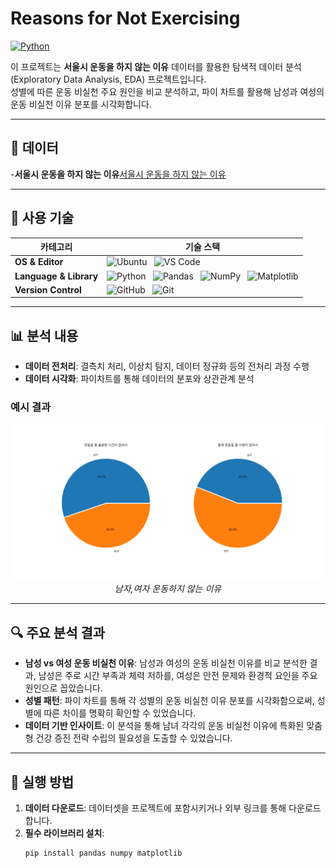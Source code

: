 # Reasons for Not Exercising

[![Python](https://img.shields.io/badge/Python-3.12.3-blue.svg)](https://www.python.org/)

이 프로젝트는 **서울시 운동을 하지 않는 이유** 데이터를 활용한 탐색적 데이터 분석(Exploratory Data Analysis, EDA) 프로젝트입니다.  
성별에 따른 운동 비실천 주요 원인을 비교 분석하고, 파이 차트를 활용해 남성과 여성의 운동 비실천 이유 분포를 시각화합니다.

---

## 📁 데이터
-**서울시 운동을 하지 않는 이유**[서울시 운동을 하지 않는 이유](https://data.seoul.go.kr/dataList/10280/C/2/datasetView.do)

---

## 🔧 사용 기술

| **카테고리**           | **기술 스택**                                                                                                                                                                                     |
|------------------------|----------------------------------------------------------------------------------------------------------------------------------------------------------------------------------------------------|
| **OS & Editor**        | ![Ubuntu](https://img.shields.io/badge/Ubuntu-E95420?style=flat-square&logo=Ubuntu&logoColor=white) &nbsp; ![VS Code](https://img.shields.io/badge/Visual%20Studio%20Code-007ACC?style=flat-square&logo=Visual%20Studio%20Code&logoColor=white)                |
| **Language & Library** | ![Python](https://img.shields.io/badge/Python-3776AB?style=flat-square&logo=Python&logoColor=white) &nbsp; ![Pandas](https://img.shields.io/badge/Pandas-150458?style=flat-square&logo=Pandas&logoColor=white) &nbsp; ![NumPy](https://img.shields.io/badge/NumPy-013243?style=flat-square&logo=NumPy&logoColor=white) &nbsp; ![Matplotlib](https://img.shields.io/badge/Matplotlib-11557c?style=flat-square&logo=Matplotlib&logoColor=white) |
| **Version Control**    | ![GitHub](https://img.shields.io/badge/GitHub-181717?style=flat-square&logo=GitHub&logoColor=white) &nbsp; ![Git](https://img.shields.io/badge/Git-F05032?style=flat-square&logo=Git&logoColor=white)                                                |

---

## 📊 분석 내용

- **데이터 전처리**: 결측치 처리, 이상치 탐지, 데이터 정규화 등의 전처리 과정 수행
- **데이터 시각화**: 파이차트를 통해 데이터의 분포와 상관관계 분석

### 예시 결과

<div align="center">
  <img src="images/man_women.png" alt="남자,여자 운동하지 않는 이유" width="500"/>
  <br/>
  <em>남자,여자 운동하지 않는 이유</em>
  <br/>
</div>

---

## 🔍 주요 분석 결과

- **남성 vs 여성 운동 비실천 이유**: 남성과 여성의 운동 비실천 이유를 비교 분석한 결과, 남성은 주로 시간 부족과 체력 저하를, 여성은 안전 문제와 환경적 요인을 주요 원인으로 꼽았습니다.
- **성별 패턴**: 파이 차트를 통해 각 성별의 운동 비실천 이유 분포를 시각화함으로써, 성별에 따른 차이를 명확히 확인할 수 있었습니다.
- **데이터 기반 인사이트**: 이 분석을 통해 남녀 각각의 운동 비실천 이유에 특화된 맞춤형 건강 증진 전략 수립의 필요성을 도출할 수 있었습니다.

---

## 🚀 실행 방법

1. **데이터 다운로드**: 데이터셋을 프로젝트에 포함시키거나 외부 링크를 통해 다운로드합니다.
2. **필수 라이브러리 설치**:
   ```bash
   pip install pandas numpy matplotlib
